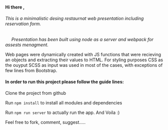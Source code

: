 #### Hi there ,

###### This is a minimalistic desing restaurnat web presentation including reservation form.

      *Presentation has been built using node as a server and webpack for assests menagment.*

Web pages were dynamically created with JS functions that were recieving an objects and extracting their values to HTML. For styling purposes CSS as the ouyput SCSS as input was used in most of the cases, with exceptions of few lines from Bootstrap.



#### In order to run this project please follow the guide lines:

Clone the project from github

Run `npm install` to install all modules and dependencies

Run `npm run server`  to actually run the app. And Voila :) 



Feel free to fork, comment, suggest..... 
